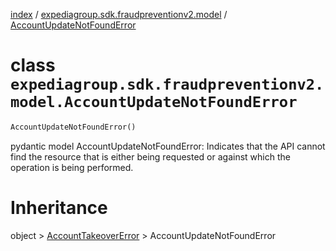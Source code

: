 [index](index.md) /
[expediagroup.sdk.fraudpreventionv2.model](expediagroup.sdk.fraudpreventionv2.model.md)
/ [AccountUpdateNotFoundError](AccountUpdateNotFoundError.md)

# class `expediagroup.sdk.fraudpreventionv2.model.AccountUpdateNotFoundError`

```python
AccountUpdateNotFoundError()
```

pydantic model AccountUpdateNotFoundError: Indicates that the API cannot
find the resource that is either being requested or against which the
operation is being performed.

# Inheritance

object > [AccountTakeoverError](AccountTakeoverError.md) >
AccountUpdateNotFoundError
